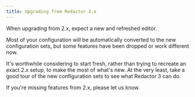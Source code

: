 ```yaml
---
title: Upgrading from Redactor 2.x
---
```


When upgrading from 2.x, expect a new and refreshed editor. 

Most of your configuration will be automatically converted to the new configuration sets, but some features have been dropped or work different now. 

It's worthwhile considering to start fresh, rather than trying to recreate an exact 2.x setup, to make the most of what's new. At the very least, take a good tour of the new configuration sets to see what Redactor 3 can do. 

If you're missing features from 2.x, please let us know. 
